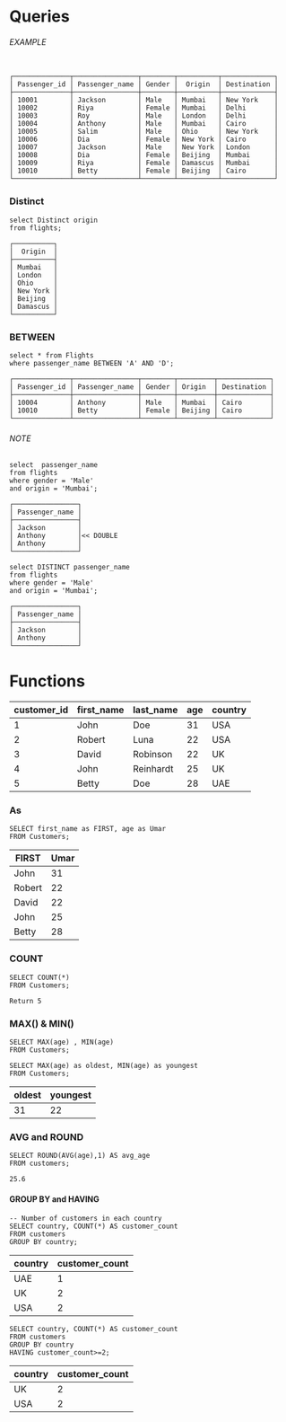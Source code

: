 # Queries

###### EXAMPLE
```

┌──────────────┬────────────────┬────────┬──────────┬─────────────┐
│ Passenger_id │ Passenger_name │ Gender │  Origin  │ Destination │
├──────────────┼────────────────┼────────┼──────────┼─────────────┤
│ 10001        │ Jackson        │ Male   │ Mumbai   │ New York    │
│ 10002        │ Riya           │ Female │ Mumbai   │ Delhi       │
│ 10003        │ Roy            │ Male   │ London   │ Delhi       │
│ 10004        │ Anthony        │ Male   │ Mumbai   │ Cairo       │
│ 10005        │ Salim          │ Male   │ Ohio     │ New York    │
│ 10006        │ Dia            │ Female │ New York │ Cairo       │
│ 10007        │ Jackson        │ Male   │ New York │ London      │
│ 10008        │ Dia            │ Female │ Beijing  │ Mumbai      │
│ 10009        │ Riya           │ Female │ Damascus │ Mumbai      │
│ 10010        │ Betty          │ Female │ Beijing  │ Cairo       │
└──────────────┴────────────────┴────────┴──────────┴─────────────┘
```
### Distinct
```
select Distinct origin
from flights;

┌──────────┐
│  Origin  │
├──────────┤
│ Mumbai   │
│ London   │
│ Ohio     │
│ New York │
│ Beijing  │
│ Damascus │
└──────────┘
```

### BETWEEN

```
select * from Flights 
where passenger_name BETWEEN 'A' AND 'D';

┌──────────────┬────────────────┬────────┬─────────┬─────────────┐
│ Passenger_id │ Passenger_name │ Gender │ Origin  │ Destination │
├──────────────┼────────────────┼────────┼─────────┼─────────────┤
│ 10004        │ Anthony        │ Male   │ Mumbai  │ Cairo       │
│ 10010        │ Betty          │ Female │ Beijing │ Cairo       │
└──────────────┴────────────────┴────────┴─────────┴─────────────┘
```


###### NOTE 
```
select  passenger_name
from flights
where gender = 'Male'
and origin = 'Mumbai';

┌────────────────┐
│ Passenger_name │
├────────────────┤
│ Jackson        │
│ Anthony        │<< DOUBLE
│ Anthony        │
└────────────────┘
```

```
select DISTINCT passenger_name
from flights
where gender = 'Male'
and origin = 'Mumbai';

┌────────────────┐
│ Passenger_name │
├────────────────┤
│ Jackson        │
│ Anthony        │
└────────────────┘
```

# Functions 
|customer_id|first_name|last_name|age|country|
|---|---|---|---|---|
|1|John|Doe|31|USA|
|2|Robert|Luna|22|USA|
|3|David|Robinson|22|UK|
|4|John|Reinhardt|25|UK|
|5|Betty|Doe|28|UAE|
### As
```
SELECT first_name as FIRST, age as Umar
FROM Customers;
```

|FIRST|Umar|
|---|---|
|John|31|
|Robert|22|
|David|22|
|John|25|
|Betty|28|

### COUNT
```
SELECT COUNT(*)
FROM Customers;

Return 5
```

### MAX() & MIN()
```
SELECT MAX(age) , MIN(age)
FROM Customers;

SELECT MAX(age) as oldest, MIN(age) as youngest
FROM Customers;
```

|oldest|youngest|
|---|---|
|31|22|
### AVG and ROUND
```
SELECT ROUND(AVG(age),1) AS avg_age
FROM customers;

25.6
```

#### GROUP BY and HAVING
```
-- Number of customers in each country
SELECT country, COUNT(*) AS customer_count
FROM customers
GROUP BY country;
```

|country|customer_count|
|---|---|
|UAE|1|
|UK|2|
|USA|2|
```
SELECT country, COUNT(*) AS customer_count
FROM customers
GROUP BY country
HAVING customer_count>=2;
```

|country|customer_count|
|---|---|
|UK|2|
|USA|2|
